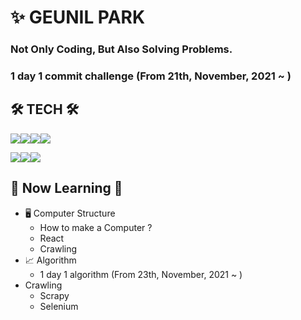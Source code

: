 # ✨ GEUNIL PARK



### Not Only Coding, But Also Solving Problems.
### 1 day 1 commit challenge (From 21th, November, 2021 ~ )


## 🛠 TECH 🛠 



<img src="https://img.shields.io/badge/Python-3766AB?style=flat-square&logo=Python&logoColor=white"/><img src="https://img.shields.io/badge/JavaScript-F7DF1E?style=flat-square&logo=JavaScript&logoColor=black"/><img src="https://img.shields.io/badge/TypeScript-3178C6?style=flat-square&logo=TypeScript&logoColor=black"/><img src="https://img.shields.io/badge/CSharp-239120?style=flat-square&logo=C Sharp&logoColor=white"/>

<img src="https://img.shields.io/badge/ReactJS-61DAFB?style=flat-square&logo=React&logoColor=black"/><img src="https://img.shields.io/badge/VueJS-4FC08D?style=flat-square&logo=Vue.js&logoColor=white"/><img src="https://img.shields.io/badge/Unity-000000?style=flat-square&logo=Unity&logoColor=white"/>



## 🌱 Now Learning 🌱



- 🖥 Computer Structure
  - How to make a Computer ?
  - React
  - Crawling
- 📈 Algorithm
  - 1 day 1 algorithm (From 23th, November, 2021 ~ )
- Crawling
  - Scrapy
  - Selenium

